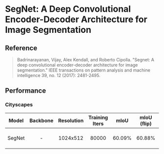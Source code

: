# SegNet: A Deep Convolutional Encoder-Decoder Architecture for Image Segmentation

## Reference
> Badrinarayanan, Vijay, Alex Kendall, and Roberto Cipolla. "Segnet: A deep convolutional encoder-decoder architecture for image segmentation." IEEE transactions on pattern analysis and machine intelligence 39, no. 12 (2017): 2481-2495.

## Performance

### Cityscapes

| Model | Backbone | Resolution | Training Iters | mIoU | mIoU (flip) | mIoU (ms+flip) | Links |
|:-:|:-:|:-:|:-:|:-:|:-:|:-:|:-:|
|SegNet|-|1024x512|80000|60.09%|60.88%|61.85%|[model](https://bj.bcebos.com/paddleseg/dygraph/cityscapes/segnet_cityscapes_1024×512_80k/model.pdparams) \| [log](https://bj.bcebos.com/paddleseg/dygraph/cityscapes/segnet_cityscapes_1024×512_80k/train.log) \| [vdl](https://paddlepaddle.org.cn/paddle/visualdl/service/app?id=cb3abc86f6a3ebcd2d3033a68b23162d)
